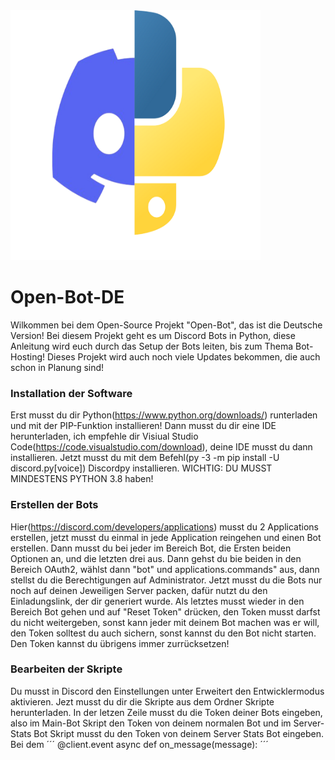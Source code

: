 <img src="https://raw.githubusercontent.com/Technikfreaksyt/Open-Bot-DE/main/LOGO.png?token=GHSAT0AAAAAABXU5RI4PLNEBQANWKMJSEY6YYSBOPA" width="400" height="400">

# Open-Bot-DE
Wilkommen bei dem Open-Source Projekt "Open-Bot", das ist die Deutsche Version!
Bei diesem Projekt geht es um Discord Bots in Python, diese Anleitung wird euch durch das Setup der Bots leiten, bis zum Thema Bot-Hosting!
Dieses Projekt wird auch noch viele Updates bekommen, die auch schon in Planung sind!

### Installation der Software
Erst musst du dir Python(https://www.python.org/downloads/) runterladen und mit der PIP-Funktion installieren!
Dann musst du dir eine IDE herunterladen, ich empfehle dir Visiual Studio Code(https://code.visualstudio.com/download), deine IDE musst du dann 
installieren.
Jetzt musst du mit dem Befehl(py -3 -m pip install -U discord.py[voice]) Discordpy installieren.
WICHTIG: DU MUSST MINDESTENS PYTHON 3.8 haben!

### Erstellen der Bots
Hier(https://discord.com/developers/applications) musst du 2 Applications erstellen, jetzt musst du einmal in jede Application reingehen und einen Bot 
erstellen.
Dann musst du bei jeder im Bereich Bot, die Ersten beiden Optionen an, und die letzten drei aus.
Dann gehst du bie beiden in den Bereich OAuth2, wählst dann "bot" und applications.commands" aus, dann stellst du die Berechtigungen auf Administrator.
Jetzt musst du die Bots nur noch auf deinen Jeweiligen Server packen, dafür nutzt du den Einladungslink, der dir generiert wurde.
Als letztes musst wieder in den Bereich Bot gehen und auf "Reset Token" drücken, den Token musst darfst du nicht weitergeben, sonst kann jeder mit deinem  Bot machen was er will, den Token solltest du auch sichern, sonst kannst du den Bot nicht starten.
Den Token kannst du übrigens immer zurrücksetzen!

### Bearbeiten der Skripte
Du musst in Discord den Einstellungen unter Erweitert den Entwicklermodus aktivieren.
Jezt musst du dir die Skripte aus dem Ordner Skripte herunterladen.
In der letzen Zeile musst du die Token deiner Bots eingeben, also im Main-Bot  Skript den Token von deinem normalen Bot und im Server-Stats Bot Skript 
musst du den Token von deinem Server Stats Bot eingeben. 
Bei dem 
´´´
@client.event
async def on_message(message):
´´´











